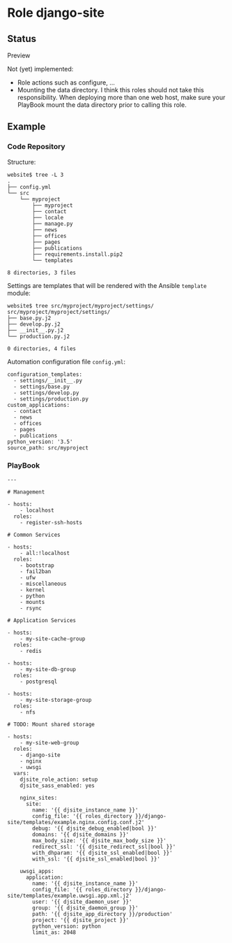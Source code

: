 # Role django-site

## Status

Preview

Not (yet) implemented:

* Role actions such as configure, ...
* Mounting the data directory. I think this roles should not take this responsibility. When deploying more than one web host, make sure your PlayBook mount the data directory prior to calling this role.

## Example

### Code Repository

Structure:

```
website$ tree -L 3
.
├── config.yml
└── src
    └── myproject
        ├── myproject
        ├── contact
        ├── locale
        ├── manage.py
        ├── news
        ├── offices
        ├── pages
        ├── publications
        ├── requirements.install.pip2
        └── templates

8 directories, 3 files
```

Settings are templates that will be rendered with the Ansible `template` module:

```
website$ tree src/myproject/myproject/settings/
src/myproject/myproject/settings/
├── base.py.j2
├── develop.py.j2
├── __init__.py.j2
└── production.py.j2

0 directories, 4 files
```

Automation configuration file `config.yml`:

```
configuration_templates:
  - settings/__init__.py
  - settings/base.py
  - settings/develop.py
  - settings/production.py
custom_applications:
  - contact
  - news
  - offices
  - pages
  - publications
python_version: '3.5'
source_path: src/myproject
```

### PlayBook

```
---

# Management

- hosts:
    - localhost
  roles:
    - register-ssh-hosts

# Common Services

- hosts:
    - all:!localhost
  roles:
    - bootstrap
    - fail2ban
    - ufw
    - miscellaneous
    - kernel
    - python
    - mounts
    - rsync

# Application Services

- hosts:
    - my-site-cache-group
  roles:
    - redis

- hosts:
    - my-site-db-group
  roles:
    - postgresql

- hosts:
    - my-site-storage-group
  roles:
    - nfs

# TODO: Mount shared storage

- hosts:
    - my-site-web-group
  roles:
    - django-site
    - nginx
    - uwsgi
  vars:
    djsite_role_action: setup
    djsite_sass_enabled: yes

    nginx_sites:
      site:
        name: '{{ djsite_instance_name }}'
        config_file: '{{ roles_directory }}/django-site/templates/example.nginx.config.conf.j2'
        debug: '{{ djsite_debug_enabled|bool }}'
        domains: '{{ djsite_domains }}'
        max_body_size: '{{ djsite_max_body_size }}'
        redirect_ssl: '{{ djsite_redirect_ssl|bool }}'
        with_dhparam: '{{ djsite_ssl_enabled|bool }}'
        with_ssl: '{{ djsite_ssl_enabled|bool }}'

    uwsgi_apps:
      application:
        name: '{{ djsite_instance_name }}'
        config_file: '{{ roles_directory }}/django-site/templates/example.uwsgi.app.xml.j2'
        user: '{{ djsite_daemon_user }}'
        group: '{{ djsite_daemon_group }}'
        path: '{{ djsite_app_directory }}/production'
        project: '{{ djsite_project }}'
        python_version: python
        limit_as: 2048
```
